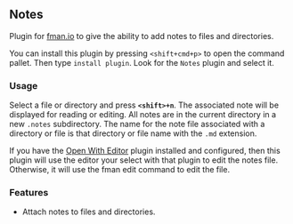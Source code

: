 ## Notes

Plugin for [fman.io](https://fman.io) to give the ability to add notes to files and 
directories.

You can install this plugin by pressing `<shift+cmd+p>` to open the command pallet. 
Then type `install plugin`. Look for the `Notes` plugin and select it.

### Usage

Select a file or directory and press **`<shift>+n`**. The associated note will be 
displayed for reading or editing. All notes are in the current directory in a new 
`.notes` subdirectory. The name for the note file associated with a directory or 
file is that directory or file name with the `.md` extension.

If you have the [Open With Editor](https://github.com/raguay/OpenWithEditor) plugin installed and configured, then this 
plugin will use the editor your select with that plugin to edit the notes file.
Otherwise, it will use the fman edit command to edit the file.

### Features

 - Attach notes to files and directories.
